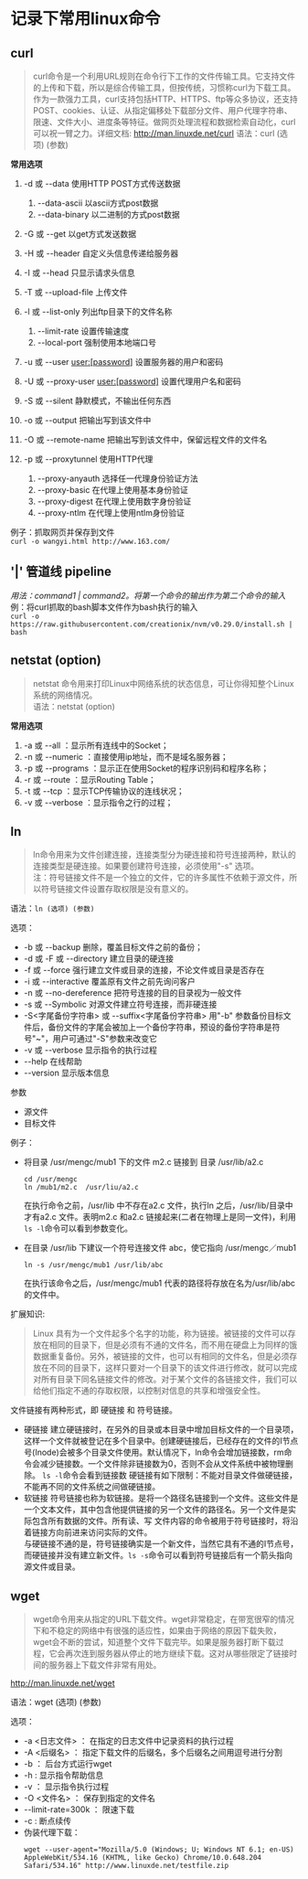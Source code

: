# 记录下常用linux命令

## curl
> curl命令是一个利用URL规则在命令行下工作的文件传输工具。它支持文件的上传和下载，所以是综合传输工具，但按传统，习惯称curl为下载工具。作为一款强力工具，curl支持包括HTTP、HTTPS、ftp等众多协议，还支持POST、cookies、认证、从指定偏移处下载部分文件、用户代理字符串、限速、文件大小、进度条等特征。做网页处理流程和数据检索自动化，curl可以祝一臂之力。详细文档: http://man.linuxde.net/curl
语法：curl (选项) (参数)  

**常用选项**
1. -d 或 --data <data>  使用HTTP POST方式传送数据
   1. --data-ascii <data> 以ascii方式post数据
   2. --data-binary <data> 以二进制的方式post数据  


2. -G 或 --get 以get方式发送数据

3. -H 或 --header <line> 自定义头信息传递给服务器

4. -I 或 --head 只显示请求头信息

5. -T 或 --upload-file <file> 上传文件

6. -l 或 --list-only 列出ftp目录下的文件名称
   1. --limit-rate <rate> 设置传输速度
   2. --local-port <num> 强制使用本地端口号


7. -u 或 --user <user:[password]> 设置服务器的用户和密码

8. -U 或 --proxy-user <user:[password]> 设置代理用户名和密码

9. -S 或 --silent 静默模式，不输出任何东西

10. -o 或 --output 把输出写到该文件中

11. -O 或 --remote-name 把输出写到该文件中，保留远程文件的文件名

12. -p 或 --proxytunnel 使用HTTP代理
    1. --proxy-anyauth 选择任一代理身份验证方法
    2. --proxy-basic 在代理上使用基本身份验证
    3. --proxy-digest 在代理上使用数字身份验证
    4. --proxy-ntlm 在代理上使用ntlm身份验证  


例子：抓取网页并保存到文件   
`curl -o wangyi.html http://www.163.com/ `


## '|' 管道线 pipeline
*用法：command1 | command2。将第一个命令的输出作为第二个命令的输入*  
例：将curl抓取的bash脚本文件作为bash执行的输入     
`curl -o https://raw.githubusercontent.com/creationix/nvm/v0.29.0/install.sh | bash`

## netstat (option)
> netstat 命令用来打印Linux中网络系统的状态信息，可让你得知整个Linux系统的网络情况。   
语法：netstat (option)

**常用选项**
1. -a 或 --all ：显示所有连线中的Socket；
2. -n 或 --numeric ：直接使用ip地址，而不是域名服务器；
3. -p 或 --programs ：显示正在使用Socket的程序识别码和程序名称；
4. -r 或 --route ：显示Routing Table；
5. -t 或 --tcp ：显示TCP传输协议的连线状况；
6. -v 或 --verbose ：显示指令之行的过程；

## ln
> ln命令用来为文件创建连接，连接类型分为硬连接和符号连接两种，默认的连接类型是硬连接。如果要创建符号连接，必须使用"-s" 选项。  
注：符号链接文件不是一个独立的文件，它的许多属性不依赖于源文件，所以符号链接文件设置存取权限是没有意义的。

语法：`ln (选项) (参数)`

选项：
 * -b 或 --backup    删除，覆盖目标文件之前的备份；
 * -d 或 -F 或 --directory   建立目录的硬连接
 * -f 或 --force     强行建立文件或目录的连接，不论文件或目录是否存在
 * -i 或 --interactive    覆盖原有文件之前先询问客户
 * -n 或 --no-dereference 把符号连接的目的目录视为一般文件
 * -s 或 --Symbolic      对源文件建立符号连接，而非硬连接
 * -S<字尾备份字符串> 或 --suffix<字尾备份字符串>     用"-b" 参数备份目标文件后，备份文件的字尾会被加上一个备份字符串，预设的备份字符串是符号"~"，用户可通过"-S"参数来改变它
 * -v 或 --verbose  显示指令的执行过程
 * --help 在线帮助
 * --version   显示版本信息

参数
  * 源文件
  * 目标文件

例子：
  * 将目录 /usr/mengc/mub1 下的文件 m2.c 链接到 目录 /usr/lib/a2.c

        cd /usr/mengc  
        ln /mub1/m2.c  /usr/liu/a2.c

    在执行命令之前，/usr/lib 中不存在a2.c 文件，执行ln 之后，/usr/lib/目录中才有a2.c 文件。表明m2.c 和a2.c 链接起来(二者在物理上是同一文件)，利用`ls -l`命令可以看到参数变化。

  * 在目录 /usr/lib 下建议一个符号连接文件 abc，使它指向 /usr/mengc／mub1

        ln -s /usr/mengc/mub1 /usr/lib/abc

     在执行该命令之后，/usr/mengc/mub1 代表的路径将存放在名为/usr/lib/abc 的文件中。

扩展知识:
  >Linux 具有为一个文件起多个名字的功能，称为链接。被链接的文件可以存放在相同的目录下，但是必须有不通的文件名，而不用在硬盘上为同样的饿数据重复备份。另外，被链接的文件，也可以有相同的文件名，但是必须存放在不同的目录下，这样只要对一个目录下的该文件进行修改，就可以完成对所有目录下同名链接文件的修改。对于某个文件的各链接文件，我们可以给他们指定不通的存取权限，以控制对信息的共享和增强安全性。

  文件链接有两种形式，即 硬链接 和 符号链接。
  * 硬链接
    建立硬链接时，在另外的目录或本目录中增加目标文件的一个目录项，这样一个文件就被登记在多个目录中。创建硬链接后，已经存在的文件的I节点号(Inode)会被多个目录文件使用。默认情况下，ln命令会增加链接数，rm命令会减少链接数。一个文件除非链接数为0，否则不会从文件系统中被物理删除。 `ls -l`命令会看到链接数
    硬链接有如下限制：不能对目录文件做硬链接，不能再不同的文件系统之间做硬链接。
  * 软链接
    符号链接也称为软链接。是将一个路径名链接到一个文件。这些文件是一个文本文件，其中包含他提供链接的另一个文件的路径名。另一个文件是实际包含所有数据的文件。所有读、写 文件内容的命令被用于符号链接时，将沿着链接方向前进来访问实际的文件。   
    与硬链接不通的是，符号链接确实是一个新文件，当然它具有不通的I节点号，而硬链接并没有建立新文件。`ls -s`命令可以看到符号链接后有一个箭头指向源文件或目录。

## wget
> wget命令用来从指定的URL下载文件。wget非常稳定，在带宽很窄的情况下和不稳定的网络中有很强的适应性，如果由于网络的原因下载失败，wget会不断的尝试，知道整个文件下载完毕。如果是服务器打断下载过程，它会再次连到服务器从停止的地方继续下载。这对从哪些限定了链接时间的服务器上下载文件非常有用处。

http://man.linuxde.net/wget

语法：wget (选项) (参数)

选项：
* -a <日志文件>  ： 在指定的日志文件中记录资料的执行过程
* -A <后缀名> ： 指定下载文件的后缀名，多个后缀名之间用逗号进行分割
* -b ： 后台方式运行wget
* -h : 显示指令帮助信息
* -v ： 显示指令执行过程
* -O <文件名>  ： 保存到指定的文件名
* --limit-rate=300k ： 限速下载
* -c : 断点续传
* 伪装代理下载：
  ```
  wget --user-agent="Mozilla/5.0 (Windows; U; Windows NT 6.1; en-US) AppleWebKit/534.16 (KHTML, like Gecko) Chrome/10.0.648.204 Safari/534.16" http://www.linuxde.net/testfile.zip
  ```

